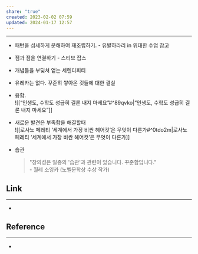 ```yaml
---
share: "true"
created: 2023-02-02 07:59
updated: 2024-01-17 12:57
---
```


---

- 패턴을 섬세하게 분해하여 재조립하기. - 유발하라리 in 위대한 수업 참고
- 점과 점을 연결하기 - 스티브 잡스
- 개념들을 부딪쳐 얻는 세렌디피티
- 유레카는 없다. 꾸준히 쌓아온 것들에 대한 결실
- 융합.  
  ![[“인생도, 수학도 성급히 결론 내지 마세요”#^89qvko|“인생도, 수학도 성급히 결론 내지 마세요”]]
- 새로운 발견은 부족함을 해결할때  
![[로사노 페레티  ‘세계에서 가장 비싼 헤어컷’은 무엇이 다른가#^0tdo2m|로사노 페레티  ‘세계에서 가장 비싼 헤어컷’은 무엇이 다른가]]


- 습관
  >"창의성은 일종의 '습관'과 관련이 있습니다. 꾸준함입니다."  
  >\- 월레 소잉카 (노벨문학상 수상 작가)
 

## Link
---
- 


## Reference
---
- 